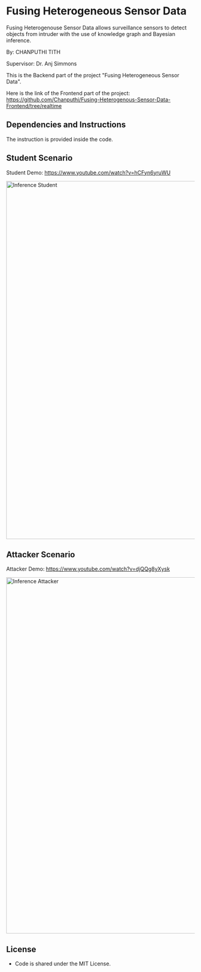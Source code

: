 # Fusing Heterogeneous Sensor Data

Fusing Heterogenouse Sensor Data allows surveillance sensors to detect objects from intruder with the use of knowledge graph and Bayesian inference.

By: CHANPUTHI TITH

Supervisor: Dr. Anj Simmons

This is the Backend part of the project "Fusing Heterogeneous Sensor Data".

Here is the link of the Frontend part of the project: https://github.com/Chanputhi/Fusing-Heterogenous-Sensor-Data-Frontend/tree/realtime

## Dependencies and Instructions

The instruction is provided inside the code.

## Student Scenario

Student Demo: https://www.youtube.com/watch?v=hCFyn6yruWU

<img width="956" alt="Inference Student" src="https://user-images.githubusercontent.com/71917434/217748626-7dd2a9f9-371c-4288-8f47-ee75c8de9437.png">

## Attacker Scenario

Attacker Demo: https://www.youtube.com/watch?v=djQQg8yXysk

<img width="951" alt="Inference Attacker" src="https://user-images.githubusercontent.com/71917434/217748746-9b9137f5-962c-4372-8335-1f469ca7d18c.png">


## License

- Code is shared under the MIT License.
